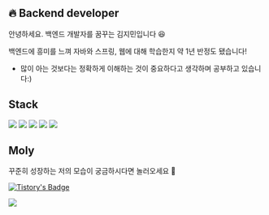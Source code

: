 <h2>🔥 Backend developer</h2>
안녕하세요. 백엔드 개발자를 꿈꾸는 김지민입니다 😆

백엔드에 흥미를 느껴 자바와 스프링, 웹에 대해 학습한지 약 1년 반정도 됐습니다!

+ 많이 아는 것보다는 정확하게 이해하는 것이 중요하다고 생각하며 공부하고 있습니다:)

## Stack
<div>
<img src="https://img.shields.io/badge/java-007396?style=for-the-badge&logo=java&logoColor=white"> 
<img src="https://img.shields.io/badge/mysql-4479A1?style=for-the-badge&logo=mysql&logoColor=white"> 
<img src="https://img.shields.io/badge/spring-6DB33F?style=for-the-badge&logo=spring&logoColor=white"> 
<img src="https://img.shields.io/badge/github-181717?style=for-the-badge&logo=github&logoColor=white">
<img src="https://img.shields.io/badge/git-F05032?style=for-the-badge&logo=git&logoColor=white">
</div>

## Moly
꾸준히 성장하는 저의 모습이 궁금하시다면 놀러오세요 🤗
 
[![Tistory's Badge](https://github-readme-tistory-card.vercel.app/api/badge?name=Tistory)](https://mincanit.tistory.com/)

![](http://github-profile-summary-cards.vercel.app/api/cards/profile-details?username=jminkkk&theme=dark)

